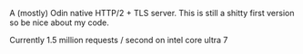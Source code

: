 A (mostly) Odin native HTTP/2 + TLS server. This is still a shitty first version so be nice about my code.

Currently 1.5 million requests / second on intel core ultra 7

